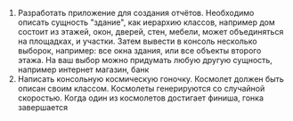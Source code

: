 1. Разработать приложение для создания отчётов. Необходимо описать сущность "здание", как иерархию классов, например дом состоит из этажей, окон, дверей, стен, мебели, может объединяться на площадках, и участки. Затем вывести в консоль несколько выборок, например: все окна здания, или все объекты второго этажа. На ваш выбор можно придумать любую другую сущность, например интернет магазин, банк
2. Написать консольную космическую гоночку. Космолет должен быть описан своим классом. Космолеты генерируются со случайной скоростью. Когда один из космолетов достигает финиша, гонка завершается
